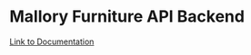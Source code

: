 # Mallory Furniture API Backend


[Link to Documentation](https://mallory-furniture-admin.now.sh/docs/)
